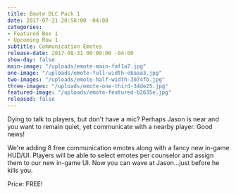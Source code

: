 ```yaml
---
title: Emote DLC Pack 1
date: 2017-07-31 20:58:00 -04:00
categories:
- Featured Box 1
- Upcoming Row 1
subtitle: Communication Emotes
release-date: 2017-08-31 00:00:00 -04:00
show-day: false
main-image: "/uploads/emote-main-faf1a7.jpg"
one-image: "/uploads/emote-full-width-ebaaa3.jpg"
two-images: "/uploads/emote-half-width-3074fb.jpg"
three-images: "/uploads/emote-one-third-34de25.jpg"
featured-image: "/uploads/emote-featured-b2635e.jpg"
released: false
---
```


Dying to talk to players, but don't have a mic? Perhaps Jason is near and you want to remain quiet, yet communicate with a nearby player. Good news! 

We're adding 8 free communication emotes along with a fancy new in-game HUD/UI. Players will be able to select emotes per counselor and assign them to our new in-game UI. Now you can wave at Jason...just before he kills you.

Price: FREE!   